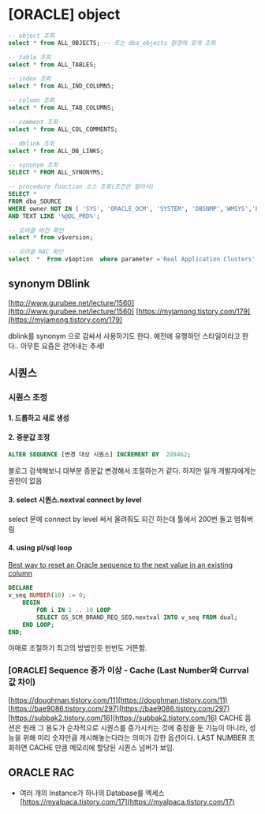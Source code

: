 
# [ORACLE] object

```sql 
-- object 조회
select * from ALL_OBJECTS; -- 또는 dba_objects 환경에 맞게 조회
```

```sql 
-- table 조회
select * from ALL_TABLES;
```

```sql 
-- index 조회
select * from ALL_IND_COLUMNS;
```

```sql 
-- column 조회
select * from ALL_TAB_COLUMNS;
```

```sql 
-- comment 조회
select * from ALL_COL_COMMENTS;
```

```sql 
-- dblink 조회
select * from ALL_DB_LINKS;
```

```sql 
-- synonym 조회
SELECT * FROM ALL_SYNONYMS;
```
```sql
-- procedure function 소스 조회(조건은 알아서)
SELECT *
FROM dba_SOURCE 
WHERE owner NOT IN ( 'SYS', 'ORACLE_OCM', 'SYSTEM', 'DBSNMP','WMSYS','EXFSYS')
AND TEXT LIKE '%@DL_PRD%';
```
```sql
-- 오라클 버전 확인
select * from v$version;
```
```sql
-- 오라클 RAC 확인
select  *  From v$option  where parameter ='Real Application Clusters';
```

## synonym DBlink

[http://www.gurubee.net/lecture/1560](http://www.gurubee.net/lecture/1560)
[https://myjamong.tistory.com/179](https://myjamong.tistory.com/179)

dblink를 synonym 으로 감싸서 사용하기도 한다. 예전에 유행하던 스타일이라고 한다.. 아무튼 요즘은 걷어내는 추세!

## 시퀀스
### 시퀀스 조정
#### 1. 드롭하고 새로 생성
#### 2. 증분값 조정
```sql
ALTER SEQUENCE [변경 대상 시퀀스] INCREMENT BY  289462; 
```
블로그 검색해보니 대부분 증분값 변경해서 조절하는거 같다.
하지만 일개 개발자에게는 권한이 없음
#### 3. select 시퀀스.nextval connect by level
  select 문에 connect by level 써서 올려줘도 되긴 하는데 툴에서 200번 돌고 멈춰버림
#### 4. using pl/sql loop
[Best way to reset an Oracle sequence to the next value in an existing column](https://stackoverflow.com/a/6099259)
```sql
DECLARE
v_seq NUMBER(10) := 0;
	BEGIN
		FOR i IN 1 .. 10 LOOP
		SELECT GS_SCM_BRAND_REQ_SEQ.nextval INTO v_seq FROM dual;
	END LOOP;
END;
```
야매로 조절하기 최고의 방법인듯 만번도 거뜬함.

### [ORACLE] Sequence 증가 이상 - Cache (Last Number와 Currval 값 차이)

[https://doughman.tistory.com/11](https://doughman.tistory.com/11)
[https://bae9086.tistory.com/297](https://bae9086.tistory.com/297)
[https://subbak2.tistory.com/16](https://subbak2.tistory.com/16)
CACHE 옵션은 원래 그 용도가 순차적으로 시퀀스를 증가시키는 것에 중점을 둔 기능이 아니라, 성능을 위해 미리 숫자만큼 캐시해놓는다라는 의미가 강한 옵션이다. LAST NUMBER 조회하면 CACHE 만큼 메모리에 할당된 시퀀스 넘버가 보임.

## ORACLE RAC 
- 여러 개의 Instance가 하나의 Database를 엑세스
[https://myalpaca.tistory.com/17](https://myalpaca.tistory.com/17)








<!--stackedit_data:
eyJoaXN0b3J5IjpbMTkzMTgzOTI1MCwtNDY1ODgyMzI2LC0xMj
IzOTA5NzIyLDc2NjA2Mzg4MCw2OTM1NDI5NzUsMTgzMzI2NDQz
MywtNjUyMjQ2OTE0LDg4MzUyMTcwOCw3NTY1NTE5MTYsMTkyMj
IwMDI5OCwyMTExOTgzMTE5LC00NjY2MDMyNzEsLTk2NzEyMTgx
LDE0NzUwMTM5MjAsLTE0MzAzMjQ0NDgsLTE5MDk4MTQ5NTcsMj
A4MTQ3MzM1OV19
-->